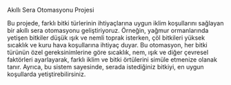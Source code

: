 Akıllı Sera Otomasyonu Projesi

Bu projede, farklı bitki türlerinin ihtiyaçlarına uygun iklim koşullarını sağlayan bir akıllı sera otomasyonu geliştiriyoruz. 
Örneğin, yağmur ormanlarında yetişen bitkiler düşük ışık ve nemli toprak isterken, çöl bitkileri yüksek sıcaklık ve kuru hava koşullarına ihtiyaç duyar. 
Bu otomasyon, her bitki türünün özel gereksinimlerine göre sıcaklık, nem, ışık ve diğer çevresel faktörleri ayarlayarak, farklı iklim ve bitki örtülerini simüle etmenize olanak tanır. 
Ayrıca, bu sistem sayesinde, serada istediğiniz bitkiyi, en uygun koşullarda yetiştirebilirsiniz.
